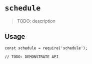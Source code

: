 # `schedule`

> TODO: description

## Usage

```
const schedule = require('schedule');

// TODO: DEMONSTRATE API
```
